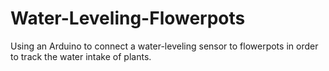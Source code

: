 # Water-Leveling-Flowerpots
Using an Arduino to connect a water-leveling sensor to flowerpots in order to track the water intake of plants.
